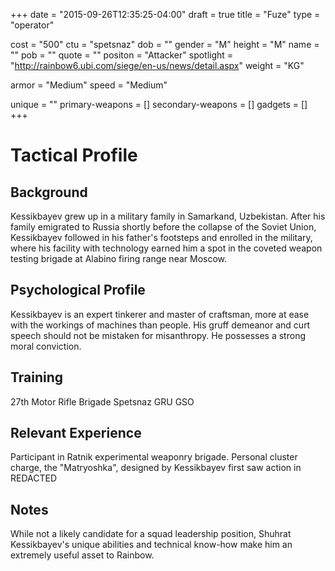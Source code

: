 +++
date = "2015-09-26T12:35:25-04:00"
draft = true
title = "Fuze"
type = "operator"

cost = "500"
ctu = "spetsnaz"
dob = ""
gender = "M"
height = "M"
name = ""
pob = ""
quote = ""
positon = "Attacker"
spotlight = "http://rainbow6.ubi.com/siege/en-us/news/detail.aspx"
weight = "KG"

armor = "Medium"
speed = "Medium"

unique = ""
primary-weapons = []
secondary-weapons = []
gadgets = []
+++

# Tactical Profile

## Background

Kessikbayev grew up in a military family in Samarkand, Uzbekistan. After his family emigrated to Russia shortly before the collapse of the Soviet Union, Kessikbayev followed in his father's footsteps and enrolled in the military, where his facility with technology earned him a spot in the coveted weapon testing brigade at Alabino firing range near Moscow.

## Psychological Profile

Kessikbayev is an expert tinkerer and master of craftsman, more at ease with the workings of machines than people. His gruff demeanor and curt speech should not be mistaken for misanthropy. He possesses a strong moral conviction.

## Training

27th Motor Rifle Brigade
Spetsnaz GRU GSO

## Relevant Experience

Participant in Ratnik experimental weaponry brigade.
Personal cluster charge, the "Matryoshka", designed by Kessikbayev first saw action in REDACTED

## Notes

While not a likely candidate for a squad leadership position, Shuhrat Kessikbayev's unique abilities and technical know-how make him an extremely useful asset to Rainbow.
